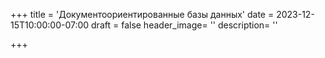 +++
title = 'Документоориентированные базы данных'
date = 2023-12-15T10:00:00-07:00
draft = false
header_image= ''
description= ''

+++
